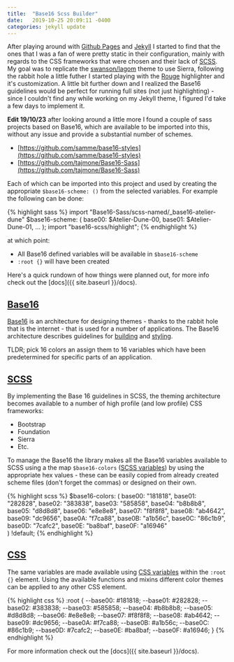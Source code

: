 ```yaml
---
title:  "Base16 Scss Builder"
date:   2019-10-25 20:09:11 -0400
categories: jekyll update
---
```

After playing around with [Github Pages][jekyll-gh] and [Jekyll][jekyll-docs] I started to find that the ones that I was a fan of were pretty static in their configuration, mainly with regards to the CSS frameworks that were chosen and their lack of [SCSS][scss].  My goal was to replicate the [swanson/lagom][lagom] theme to use Sierra, following the rabbit hole a little futher I started playing with the [Rouge][rouge] highlighter and it's customization.  A little bit further down and I realized the Base16 guidelines would be perfect for running full sites (not just highlighting) - since I couldn't find any while working on my Jekyll theme, I figured I'd take a few days to implement it.

**Edit 19/10/23** after looking around a little more I found a couple of sass projects based on Base16, which are available to be imported into this, without any issue and provide a substantial number of schemes.

- [https://github.com/samme/base16-styles](https://github.com/samme/base16-styles)
- [https://github.com/tajmone/Base16-Sass](https://github.com/tajmone/Base16-Sass)

Each of which can be imported into this project and used by creating the appropriate `$base16-scheme: ()` from the selected variables.  For example the following can be done:

{% highlight sass %}
import "Base16-Sass/scss-named/_base16-atelier-dune"
$base16-scheme: (
  base00: $Atelier-Dune-00,
  base01: $Atelier-Dune-01,
  ...
);
import "base16-scss/highlight";
{% endhighlight %}

at which point:

- All Base16 defined variables will be available in `$base16-scheme`
- `:root {}` will have been created

Here's a quick rundown of how things were planned out, for more info check out the [docs]({{ site.baseurl }}/docs).

## [Base16](#base16)

[Base16][base16] is an architecture for designing themes - thanks to the rabbit hole that is the internet - that is used for a number of applications.  The Base16 architecture describes guidelines for [building][base16-builder] and [styling][base16-styling].

TLDR; pick 16 colors an assign them to 16 variables which have been predetermined for specific parts of an application.

## [SCSS](#scss)

By implementing the Base 16 guidelines in SCSS, the theming architecture becomes available to a number of high profile (and low profile) CSS frameworks:

- Bootstrap
- Foundation
- Sierra
- Etc.

To manage the Base16 the library makes all the Base16 variables available to SCSS using a the map `$base16-colors` ([SCSS variables][scss-variables]) by using the appropriate hex values - these can be easily copied from already created scheme files (don't forget the commas) or designed on their own.

{% highlight scss %}
$base16-colors: (
	base00: "181818",
	base01: "282828",
	base02: "383838",
	base03: "585858",
	base04: "b8b8b8",
	base05: "d8d8d8",
	base06: "e8e8e8",
	base07: "f8f8f8",
	base08: "ab4642",
	base09: "dc9656",
	base0A: "f7ca88",
	base0B: "a1b56c",
	base0C: "86c1b9",
	base0D: "7cafc2",
	base0E: "ba8baf",
	base0F: "a16946"	
) !default;
{% endhighlight %}

## [CSS](#css)

The same variables are made available using [CSS variables][css-variables] within the `:root {}` element.  Using the available functions and mixins different color themes can be applied to any other CSS element.  

{% highlight css %}
:root {
  --base00: #181818;
  --base01: #282828;
  --base02: #383838;
  --base03: #585858;
  --base04: #b8b8b8;
  --base05: #d8d8d8;
  --base06: #e8e8e8;
  --base07: #f8f8f8;
  --base08: #ab4642;
  --base09: #dc9656;
  --base0A: #f7ca88;
  --base0B: #a1b56c;
  --base0C: #86c1b9;
  --base0D: #7cafc2;
  --base0E: #ba8baf;
  --base0F: #a16946;
}
{% endhighlight %}

For more information check out the [docs]({{ site.baseurl }}/docs).


[jekyll-docs]: https://jekyllrb.com/docs/home
[jekyll-gh]:   https://github.com/jekyll/jekyll
[jekyll-talk]: https://talk.jekyllrb.com/
[lagom]: https://github.com/swanson/lagom
[scss]: https://sass-lang.com/
[sierra]: https://sierra-library.github.io/
[rouge]: http://rouge.jneen.net/
[base16]: http://chriskempson.com/projects/base16/
[base16-builder]: https://github.com/chriskempson/base16/blob/master/builder.md
[base16-styling]: https://github.com/chriskempson/base16/blob/master/styling.md
[scss-variables]: https://sass-lang.com/documentation/variables
[css-variables]: https://developer.mozilla.org/en-US/docs/Web/CSS/Using_CSS_custom_properties
